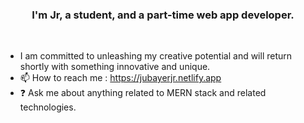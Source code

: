 ### <div align="center">I'm Jr, a student, and a part-time web app developer.</div> 
<br/>  
 
  
- I am committed to unleashing my creative potential and will return shortly with something innovative and unique.
- 📫 How to reach me : https://jubayerjr.netlify.app
- ❓ Ask me about anything related to MERN stack and related technologies.

<!---
jubayerjr203/jubayerjr203 কi special ক reওpository জbecause its `REAME.md` (thisহহ file) appears on your GitHub prমofile.
You canক click the Prevহiew link to take aজক loজokক at yourজ
--->


  

<br/>  
<br/>  
